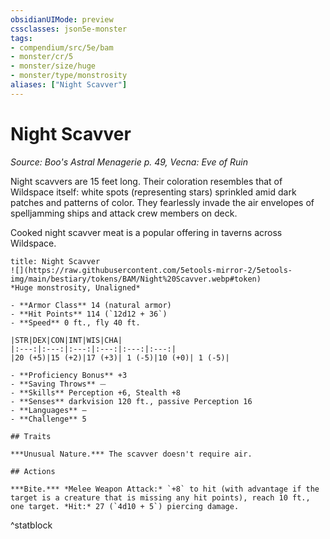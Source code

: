 ```yaml
---
obsidianUIMode: preview
cssclasses: json5e-monster
tags:
- compendium/src/5e/bam
- monster/cr/5
- monster/size/huge
- monster/type/monstrosity
aliases: ["Night Scavver"]
---
```

# Night Scavver
*Source: Boo's Astral Menagerie p. 49, Vecna: Eve of Ruin*  

Night scavvers are 15 feet long. Their coloration resembles that of Wildspace itself: white spots (representing stars) sprinkled amid dark patches and patterns of color. They fearlessly invade the air envelopes of spelljamming ships and attack crew members on deck.

Cooked night scavver meat is a popular offering in taverns across Wildspace.

```ad-statblock
title: Night Scavver
![](https://raw.githubusercontent.com/5etools-mirror-2/5etools-img/main/bestiary/tokens/BAM/Night%20Scavver.webp#token)
*Huge monstrosity, Unaligned*

- **Armor Class** 14 (natural armor)
- **Hit Points** 114 (`12d12 + 36`)
- **Speed** 0 ft., fly 40 ft.

|STR|DEX|CON|INT|WIS|CHA|
|:---:|:---:|:---:|:---:|:---:|:---:|
|20 (+5)|15 (+2)|17 (+3)| 1 (-5)|10 (+0)| 1 (-5)|

- **Proficiency Bonus** +3
- **Saving Throws** ⏤
- **Skills** Perception +6, Stealth +8
- **Senses** darkvision 120 ft., passive Perception 16
- **Languages** —
- **Challenge** 5

## Traits

***Unusual Nature.*** The scavver doesn't require air.

## Actions

***Bite.*** *Melee Weapon Attack:* `+8` to hit (with advantage if the target is a creature that is missing any hit points), reach 10 ft., one target. *Hit:* 27 (`4d10 + 5`) piercing damage.
```
^statblock